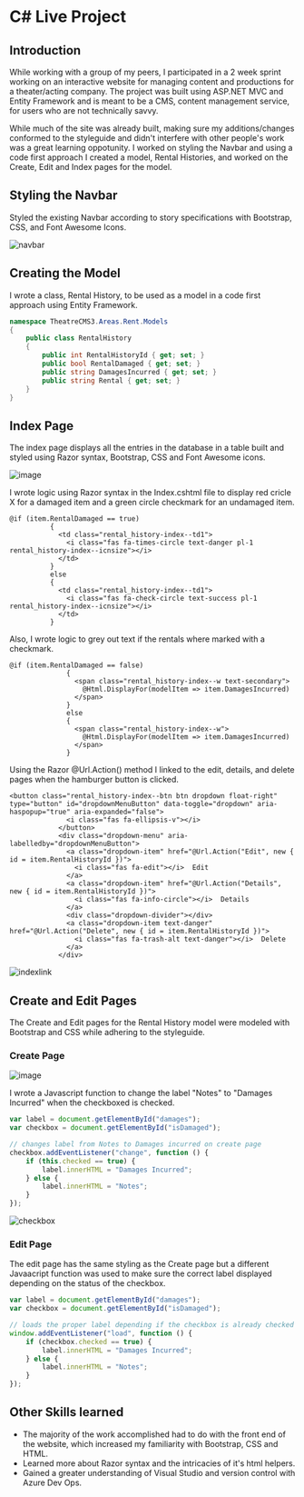 # C# Live Project
## Introduction
While working with a group of my peers, I participated in a 2 week sprint working on an interactive website for managing content and productions for a theater/acting company. 
The project was built using ASP.NET MVC and Entity Framework and is meant to be a CMS, content management service, for users who are not technically savvy.

While much of the site was already built, making sure my additions/changes conformed to the styleguide and didn't interfere with other people's work was
a great learning oppotunity. I worked on styling the Navbar and using a code first approach I created a model, Rental Histories, and worked on the 
Create, Edit and Index pages for the model.

## Styling the Navbar
Styled the existing Navbar according to story specifications with Bootstrap, CSS, and Font Awesome Icons.

![navbar](https://user-images.githubusercontent.com/70549003/131183164-433ecfa4-ecde-4470-83be-3f624b1c7a46.gif)

## Creating the Model
I wrote a class, Rental History, to be used as a model in a code first approach using Entity Framework.

```cs
namespace TheatreCMS3.Areas.Rent.Models
{
    public class RentalHistory
    {
        public int RentalHistoryId { get; set; }
        public bool RentalDamaged { get; set; }
        public string DamagesIncurred { get; set; }
        public string Rental { get; set; }
    }
}
```

## Index Page
The index page displays all the entries in the database in a table built and styled using Razor syntax, Bootstrap, CSS and Font Awesome icons.

![image](https://user-images.githubusercontent.com/70549003/131171033-69ccda17-7ac5-4ed7-b704-3a144fde589b.png)

I wrote logic using Razor syntax in the Index.cshtml file to display red cricle X for a damaged item and a green circle checkmark for an undamaged item.

```cshtml
@if (item.RentalDamaged == true)
          {
            <td class="rental_history-index--td1">
              <i class="fas fa-times-circle text-danger pl-1 rental_history-index--icnsize"></i>
            </td>
          }
          else
          {
            <td class="rental_history-index--td1">
              <i class="fas fa-check-circle text-success pl-1 rental_history-index--icnsize"></i>
            </td>
          }
```

Also, I wrote logic to grey out text if the rentals where marked with a checkmark.

```cshtml
@if (item.RentalDamaged == false)
              {
                <span class="rental_history-index--w text-secondary">
                  @Html.DisplayFor(modelItem => item.DamagesIncurred)
                </span>
              }
              else
              {
                <span class="rental_history-index--w">
                  @Html.DisplayFor(modelItem => item.DamagesIncurred)
                </span>
              }
```

Using the Razor @Url.Action() method I linked to the edit, details, and delete pages when the hamburger button is clicked.

```cshtml
<button class="rental_history-index--btn btn dropdown float-right" type="button" id="dropdownMenuButton" data-toggle="dropdown" aria-haspopup="true" aria-expanded="false">
              <i class="fas fa-ellipsis-v"></i>
            </button>
            <div class="dropdown-menu" aria-labelledby="dropdownMenuButton">
              <a class="dropdown-item" href="@Url.Action("Edit", new { id = item.RentalHistoryId })">
                <i class="fas fa-edit"></i>  Edit
              </a>
              <a class="dropdown-item" href="@Url.Action("Details", new { id = item.RentalHistoryId })">
                <i class="fas fa-info-circle"></i>  Details
              </a>
              <div class="dropdown-divider"></div>
              <a class="dropdown-item text-danger" href="@Url.Action("Delete", new { id = item.RentalHistoryId })">
                <i class="fas fa-trash-alt text-danger"></i>  Delete
              </a>
            </div>
```
![indexlink](https://user-images.githubusercontent.com/70549003/131183212-dd5891eb-08c5-4f20-a246-7f069c745ec8.gif)

## Create and Edit Pages
The Create and Edit pages for the Rental History model  were modeled with Bootstrap and CSS while adhering to the styleguide.
### Create Page
![image](https://user-images.githubusercontent.com/70549003/131168670-450b4632-fdf5-455d-afb2-82c01e0752c5.png)

I wrote a Javascript function to change the label "Notes" to "Damages Incurred" when the checkboxed is checked.

```javascript
var label = document.getElementById("damages");
var checkbox = document.getElementById("isDamaged");

// changes label from Notes to Damages incurred on create page
checkbox.addEventListener("change", function () {
    if (this.checked == true) {
        label.innerHTML = "Damages Incurred";
    } else {
        label.innerHTML = "Notes";
    }
});
```

![checkbox](https://user-images.githubusercontent.com/70549003/131181511-80d2d9a5-5daa-42d5-9e77-b94d7d0c3f03.gif)


### Edit Page
The edit page has the same styling as the Create page but a different Javaacript function was used to make sure the correct label displayed depending on the status of the checkbox.

```javascript
var label = document.getElementById("damages");
var checkbox = document.getElementById("isDamaged");

// loads the proper label depending if the checkbox is already checked
window.addEventListener("load", function () {
    if (checkbox.checked == true) {
        label.innerHTML = "Damages Incurred";
    } else {
        label.innerHTML = "Notes";
    }
});
```

## Other Skills learned
* The majority of the work accomplished had to do with the front end of the website, which increased my familiarity with Bootstrap, CSS and HTML.
* Learned more about Razor syntax and the intricacies of it's html helpers.
* Gained a greater understanding of Visual Studio and version control with Azure Dev Ops.
